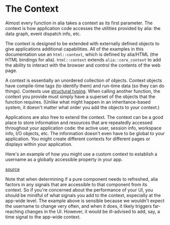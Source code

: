 The Context
===========

<script>
    init_alia_demos(['custom-context']);
</script>

Almost every function in alia takes a context as its first parameter. The
context is how application code accesses the utilities provided by alia: the
data graph, event dispatch info, etc.

The context is designed to be extended with externally defined objects to give
applications additional capabilities. All of the examples in this documentation
use an `html::context`, which is defined by alia/HTML (the HTML bindings for
alia). `html::context` extends `alia::core_context` to add the ability to
interact with the browser and control the contents of the web page.

A context is essentially an unordered collection of objects. Context objects
have compile-time tags (to identify them) and run-time data (so they can do
things). Contexts use [structural
typing](https://en.wikipedia.org/wiki/Structural_type_system). When calling
another function, the context you provide must simply have a superset of the
objects that the function requires. (Unlike what might happen in an
inheritance-based system, it doesn't matter what order you add the objects to
your context.)

Applications are also free to extend the context. The context can be a good
place to store information and resources that are repeatedly accessed
throughout your application code: the active user, session info, workspace
info, I/O objects, etc. The information doesn't even have to be global to your
application. You might create different contexts for different pages or
displays within your application.

Here's an example of how you might use a custom context to establish a username
as a globally accessible property in your app.

[source](context.cpp ':include :fragment=custom-context')

<div class="demo-panel">
<div id="custom-context"></div>
</div>

Note that when determining if a pure component needs to refreshed, alia factors
in any signals that are accessible to that component from its context. So if
you're concerned about the performance of your UI, you should be mindful of
what signals you add to the context, especially at the app-wide level. The
example above is sensible because we wouldn't expect the username to change
very often, and when it does, it likely triggers far-reaching changes in the
UI. However, it would be ill-advised to add, say, a time signal to the app-wide
context.
